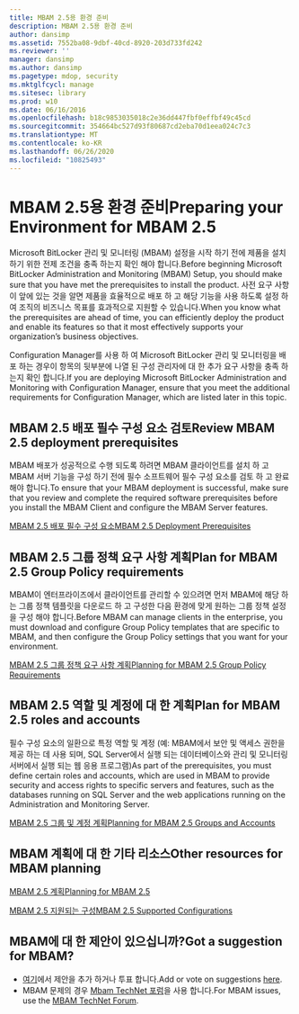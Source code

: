 ```yaml
---
title: MBAM 2.5용 환경 준비
description: MBAM 2.5용 환경 준비
author: dansimp
ms.assetid: 7552ba08-9dbf-40cd-8920-203d733fd242
ms.reviewer: ''
manager: dansimp
ms.author: dansimp
ms.pagetype: mdop, security
ms.mktglfcycl: manage
ms.sitesec: library
ms.prod: w10
ms.date: 06/16/2016
ms.openlocfilehash: b18c9853035018c2e36dd447fbf0effbf49c45cd
ms.sourcegitcommit: 354664bc527d93f80687cd2eba70d1eea024c7c3
ms.translationtype: MT
ms.contentlocale: ko-KR
ms.lasthandoff: 06/26/2020
ms.locfileid: "10825493"
---
```

# <span data-ttu-id="0ab7b-103">MBAM 2.5용 환경 준비</span><span class="sxs-lookup"><span data-stu-id="0ab7b-103">Preparing your Environment for MBAM 2.5</span></span>


<span data-ttu-id="0ab7b-104">Microsoft BitLocker 관리 및 모니터링 (MBAM) 설정을 시작 하기 전에 제품을 설치 하기 위한 전제 조건을 충족 하는지 확인 해야 합니다.</span><span class="sxs-lookup"><span data-stu-id="0ab7b-104">Before beginning Microsoft BitLocker Administration and Monitoring (MBAM) Setup, you should make sure that you have met the prerequisites to install the product.</span></span> <span data-ttu-id="0ab7b-105">사전 요구 사항이 앞에 있는 것을 알면 제품을 효율적으로 배포 하 고 해당 기능을 사용 하도록 설정 하 여 조직의 비즈니스 목표를 효과적으로 지원할 수 있습니다.</span><span class="sxs-lookup"><span data-stu-id="0ab7b-105">When you know what the prerequisites are ahead of time, you can efficiently deploy the product and enable its features so that it most effectively supports your organization’s business objectives.</span></span>

<span data-ttu-id="0ab7b-106">Configuration Manager를 사용 하 여 Microsoft BitLocker 관리 및 모니터링을 배포 하는 경우이 항목의 뒷부분에 나열 된 구성 관리자에 대 한 추가 요구 사항을 충족 하는지 확인 합니다.</span><span class="sxs-lookup"><span data-stu-id="0ab7b-106">If you are deploying Microsoft BitLocker Administration and Monitoring with Configuration Manager, ensure that you meet the additional requirements for Configuration Manager, which are listed later in this topic.</span></span>

## <span data-ttu-id="0ab7b-107">MBAM 2.5 배포 필수 구성 요소 검토</span><span class="sxs-lookup"><span data-stu-id="0ab7b-107">Review MBAM 2.5 deployment prerequisites</span></span>


<span data-ttu-id="0ab7b-108">MBAM 배포가 성공적으로 수행 되도록 하려면 MBAM 클라이언트를 설치 하 고 MBAM 서버 기능을 구성 하기 전에 필수 소프트웨어 필수 구성 요소를 검토 하 고 완료 해야 합니다.</span><span class="sxs-lookup"><span data-stu-id="0ab7b-108">To ensure that your MBAM deployment is successful, make sure that you review and complete the required software prerequisites before you install the MBAM Client and configure the MBAM Server features.</span></span>

[<span data-ttu-id="0ab7b-109">MBAM 2.5 배포 필수 구성 요소</span><span class="sxs-lookup"><span data-stu-id="0ab7b-109">MBAM 2.5 Deployment Prerequisites</span></span>](mbam-25-deployment-prerequisites.md)

## <span data-ttu-id="0ab7b-110">MBAM 2.5 그룹 정책 요구 사항 계획</span><span class="sxs-lookup"><span data-stu-id="0ab7b-110">Plan for MBAM 2.5 Group Policy requirements</span></span>


<span data-ttu-id="0ab7b-111">MBAM이 엔터프라이즈에서 클라이언트를 관리할 수 있으려면 먼저 MBAM에 해당 하는 그룹 정책 템플릿을 다운로드 하 고 구성한 다음 환경에 맞게 원하는 그룹 정책 설정을 구성 해야 합니다.</span><span class="sxs-lookup"><span data-stu-id="0ab7b-111">Before MBAM can manage clients in the enterprise, you must download and configure Group Policy templates that are specific to MBAM, and then configure the Group Policy settings that you want for your environment.</span></span>

[<span data-ttu-id="0ab7b-112">MBAM 2.5 그룹 정책 요구 사항 계획</span><span class="sxs-lookup"><span data-stu-id="0ab7b-112">Planning for MBAM 2.5 Group Policy Requirements</span></span>](planning-for-mbam-25-group-policy-requirements.md)

## <span data-ttu-id="0ab7b-113">MBAM 2.5 역할 및 계정에 대 한 계획</span><span class="sxs-lookup"><span data-stu-id="0ab7b-113">Plan for MBAM 2.5 roles and accounts</span></span>


<span data-ttu-id="0ab7b-114">필수 구성 요소의 일환으로 특정 역할 및 계정 (예: MBAM에서 보안 및 액세스 권한을 제공 하는 데 사용 되며, SQL Server에서 실행 되는 데이터베이스와 관리 및 모니터링 서버에서 실행 되는 웹 응용 프로그램)</span><span class="sxs-lookup"><span data-stu-id="0ab7b-114">As part of the prerequisites, you must define certain roles and accounts, which are used in MBAM to provide security and access rights to specific servers and features, such as the databases running on SQL Server and the web applications running on the Administration and Monitoring Server.</span></span>

[<span data-ttu-id="0ab7b-115">MBAM 2.5 그룹 및 계정 계획</span><span class="sxs-lookup"><span data-stu-id="0ab7b-115">Planning for MBAM 2.5 Groups and Accounts</span></span>](planning-for-mbam-25-groups-and-accounts.md)

## <span data-ttu-id="0ab7b-116">MBAM 계획에 대 한 기타 리소스</span><span class="sxs-lookup"><span data-stu-id="0ab7b-116">Other resources for MBAM planning</span></span>


[<span data-ttu-id="0ab7b-117">MBAM 2.5 계획</span><span class="sxs-lookup"><span data-stu-id="0ab7b-117">Planning for MBAM 2.5</span></span>](planning-for-mbam-25.md)

[<span data-ttu-id="0ab7b-118">MBAM 2.5 지원되는 구성</span><span class="sxs-lookup"><span data-stu-id="0ab7b-118">MBAM 2.5 Supported Configurations</span></span>](mbam-25-supported-configurations.md)

## <span data-ttu-id="0ab7b-119">MBAM에 대 한 제안이 있으십니까?</span><span class="sxs-lookup"><span data-stu-id="0ab7b-119">Got a suggestion for MBAM?</span></span>
- <span data-ttu-id="0ab7b-120">[여기](http://mbam.uservoice.com/forums/268571-microsoft-bitlocker-administration-and-monitoring)에서 제안을 추가 하거나 투표 합니다.</span><span class="sxs-lookup"><span data-stu-id="0ab7b-120">Add or vote on suggestions [here](http://mbam.uservoice.com/forums/268571-microsoft-bitlocker-administration-and-monitoring).</span></span> 
- <span data-ttu-id="0ab7b-121">MBAM 문제의 경우 [Mbam TechNet 포럼](https://social.technet.microsoft.com/Forums/home?forum=mdopmbam)을 사용 합니다.</span><span class="sxs-lookup"><span data-stu-id="0ab7b-121">For MBAM issues, use the [MBAM TechNet Forum](https://social.technet.microsoft.com/Forums/home?forum=mdopmbam).</span></span>

 

 






